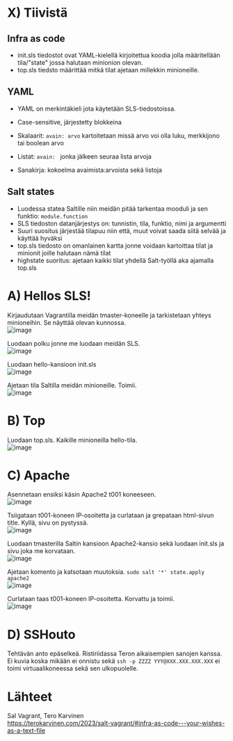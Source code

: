 # X) Tiivistä  

## Infra as code  

- init.sls tiedostot ovat YAML-kielellä kirjoitettua koodia jolla määritellään tila/"state" jossa halutaan minionion olevan.  
- top.sls tiedsto määrittää mitkä tilat ajetaan millekkin minioneille.  

## YAML  

- YAML on merkintäkieli jota käytetään SLS-tiedostoissa.  
- Case-sensitive, järjestetty blokkeina  

- Skalaarit: ```avain: arvo``` kartoitetaan missä arvo voi olla luku, merkkijono tai boolean arvo  
- Listat: ```avain: ``` jonka jälkeen seuraa lista arvoja  
- Sanakirja: kokoelma avaimista:arvoista sekä listoja  

## Salt states  

- Luodessa statea Saltille niin meidän pitää tarkentaa mooduli ja sen funktio: ```module.function```  
- SLS tiedoston datanjärjestys on: tunnistin, tila, funktio, nimi ja argumentti  
- Suuri suositus järjestää tilapuu niin että, muut voivat saada siitä selvää ja käyttää hyväksi  
- top.sls tiedosto on omanlainen kartta jonne voidaan kartoittaa tilat ja minionit joille halutaan nämä tilat  
- highstate suoritus: ajetaan kaikki tilat yhdellä Salt-työllä aka ajamalla top.sls  

# A) Hellos SLS!  

Kirjaudutaan Vagrantilla meidän tmaster-koneelle ja tarkistetaan yhteys minioneihin. Se näyttää olevan kunnossa.  
![image](https://github.com/bladexanarchy/pal_hal/assets/91332151/a56eddf2-1619-4341-8c0f-33da32703df3)  

Luodaan polku jonne me luodaan meidän SLS.  
![image](https://github.com/bladexanarchy/pal_hal/assets/91332151/101161d6-1bad-45be-a784-9c1185a77e67)  

Luodaan hello-kansioon init.sls  
![image](https://github.com/bladexanarchy/pal_hal/assets/91332151/9b1a114b-287c-4242-8f17-ffde12ad97cd)  

Ajetaan tila Saltilla meidän minioneille. Toimii.  
![image](https://github.com/bladexanarchy/pal_hal/assets/91332151/b124e5c5-8c6c-4c58-9465-96212e304eca)  


# B) Top  

Luodaan top.sls. Kaikille minioneilla hello-tila.  
![image](https://github.com/bladexanarchy/pal_hal/assets/91332151/08aa81c0-4f9d-4bce-a598-7e82dc66f59d)  


# C) Apache  

Asennetaan ensiksi käsin Apache2 t001 koneeseen.  
![image](https://github.com/bladexanarchy/pal_hal/assets/91332151/daefe2a9-8692-4b62-b0bd-bc66d3220e5e)  

Tsiigataan t001-koneen IP-osoitetta ja curlataan ja grepataan html-sivun title. Kyllä, sivu on pystyssä.  
![image](https://github.com/bladexanarchy/pal_hal/assets/91332151/4b08084e-4ff0-4eb9-9051-98355e404d8e)  

Luodaan tmasterilla Saltin kansioon Apache2-kansio sekä luodaan init.sls ja sivu joka me korvataan.  
![image](https://github.com/bladexanarchy/pal_hal/assets/91332151/c55de0d5-af50-45b0-afcd-12faaab01f43)  

Ajetaan komento ja katsotaan muutoksia. ```sudo salt '*' state.apply apache2```  
![image](https://github.com/bladexanarchy/pal_hal/assets/91332151/9bce0830-ffa4-4032-beca-8699ff8535fd)  

Curlataan taas t001-koneen IP-osoitetta. Korvattu ja toimii.  
![image](https://github.com/bladexanarchy/pal_hal/assets/91332151/49ad3a84-79f8-4f37-aca0-1e55198d1475)  


# D) SSHouto  

Tehtävän anto epäselkeä. Ristiriidassa Teron aikaisempien sanojen kanssa. Ei kuvia koska mikään ei onnistu sekä ```ssh -p ZZZZ YYY@XXX.XXX.XXX.XXX``` ei toimi virtuaalikoneessa sekä sen ulkopuolelle.

# Lähteet  

Sal Vagrant, Tero Karvinen  
https://terokarvinen.com/2023/salt-vagrant/#infra-as-code---your-wishes-as-a-text-file  
